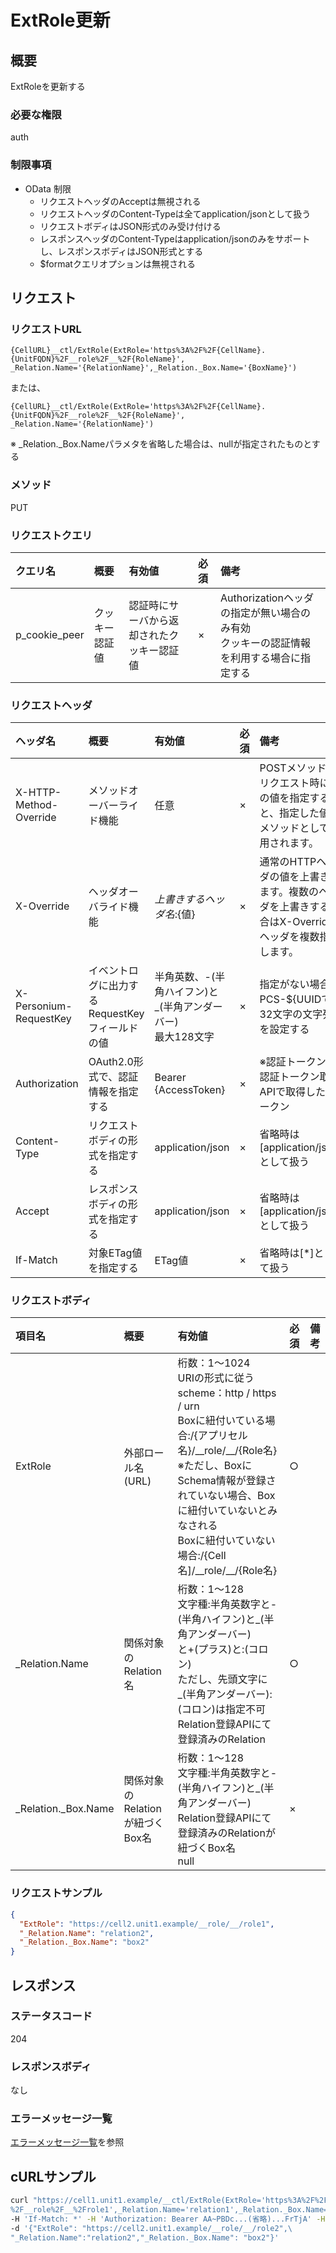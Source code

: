 # ExtRole更新
## 概要
ExtRoleを更新する
### 必要な権限
auth
### 制限事項
* OData 制限
	* リクエストヘッダのAcceptは無視される
	* リクエストヘッダのContent-Typeは全てapplication/jsonとして扱う
	* リクエストボディはJSON形式のみ受け付ける
	* レスポンスヘッダのContent-Typeはapplication/jsonのみをサポートし、レスポンスボディはJSON形式とする
	* $formatクエリオプションは無視される

## リクエスト
### リクエストURL
```
{CellURL}__ctl/ExtRole(ExtRole='https%3A%2F%2F{CellName}.{UnitFQDN}%2F__role%2F__%2F{RoleName}',
_Relation.Name='{RelationName}',_Relation._Box.Name='{BoxName}')
```
または、
```
{CellURL}__ctl/ExtRole(ExtRole='https%3A%2F%2F{CellName}.{UnitFQDN}%2F__role%2F__%2F{RoleName}',
_Relation.Name='{RelationName}')
```
※ \_Relation.\_Box.Nameパラメタを省略した場合は、nullが指定されたものとする
### メソッド
PUT
### リクエストクエリ
|クエリ名|概要|有効値|必須|備考|
|:--|:--|:--|:--|:--|
|p_cookie_peer|クッキー認証値|認証時にサーバから返却されたクッキー認証値|×|Authorizationヘッダの指定が無い場合のみ有効<br>クッキーの認証情報を利用する場合に指定する|
### リクエストヘッダ
|ヘッダ名|概要|有効値|必須|備考|
|:--|:--|:--|:--|:--|
|X-HTTP-Method-Override|メソッドオーバーライド機能|任意|×|POSTメソッドでリクエスト時にこの値を指定すると、指定した値がメソッドとして使用されます。|
|X-Override|ヘッダオーバライド機能|${上書きするヘッダ名}:${値}|×|通常のHTTPヘッダの値を上書きします。複数のヘッダを上書きする場合はX-Overrideヘッダを複数指定します。|
|X-Personium-RequestKey|イベントログに出力するRequestKeyフィールドの値|半角英数、-(半角ハイフン)と_(半角アンダーバー)<br>最大128文字|×|指定がない場合、PCS-${UUIDで32文字の文字列}を設定する|
|Authorization|OAuth2.0形式で、認証情報を指定する|Bearer {AccessToken}|×|※認証トークンは認証トークン取得APIで取得したトークン|
|Content-Type|リクエストボディの形式を指定する|application/json|×|省略時は[application/json]として扱う|
|Accept|レスポンスボディの形式を指定する|application/json|×|省略時は[application/json]として扱う|
|If-Match|対象ETag値を指定する|ETag値|×|省略時は[*]として扱う|
### リクエストボディ
|項目名|概要|有効値|必須|備考|
|:--|:--|:--|:--|:--|
|ExtRole|外部ロール名(URL)|桁数：1&#65374;1024<br>URIの形式に従う<br>scheme：http / https / urn<br>Boxに紐付いている場合:/{アプリセル名}/&#95;&#95;role/&#95;&#95;/{Role名}<br>※ただし、BoxにSchema情報が登録されていない場合、Boxに紐付いていないとみなされる<br>Boxに紐付いていない場合:/{Cell名]/&#95;&#95;role/&#95;&#95;/{Role名}|○||
|_Relation.Name|関係対象のRelation名|桁数：1&#65374;128<br>文字種:半角英数字と-(半角ハイフン)と_(半角アンダーバー)<br>と+(プラス)と:(コロン)<br>ただし、先頭文字に_(半角アンダーバー):(コロン)は指定不可<br>Relation登録APIにて登録済みのRelation|○||
|_Relation._Box.Name|関係対象のRelationが紐づくBox名|桁数：1&#65374;128<br>文字種:半角英数字と-(半角ハイフン)と_(半角アンダーバー)<br>Relation登録APIにて登録済みのRelationが紐づくBox名<br>null|×||
### リクエストサンプル
```JSON
{
  "ExtRole": "https://cell2.unit1.example/__role/__/role1",
  "_Relation.Name": "relation2",
  "_Relation._Box.Name": "box2"  
}
```


## レスポンス
### ステータスコード
204
### レスポンスボディ
なし
### エラーメッセージ一覧
[エラーメッセージ一覧](004_Error_Messages.md)を参照

## cURLサンプル

```sh
curl "https://cell1.unit1.example/__ctl/ExtRole(ExtRole='https%3A%2F%2Fcell2.unit1.example\
%2F__role%2F__%2Frole1',_Relation.Name='relation1',_Relation._Box.Name='box1')" -X PUT -i \
-H 'If-Match: *' -H 'Authorization: Bearer AA~PBDc...(省略)...FrTjA' -H 'Accept: application/json' \
-d '{"ExtRole": "https://cell2.unit1.example/__role/__/role2",\
"_Relation.Name":"relation2","_Relation._Box.Name": "box2"}'
```

